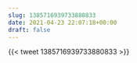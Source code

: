 ```yaml
---
slug: 1385716939733880833
date: 2021-04-23 22:07:18+00:00
draft: false
---
```


{{< tweet 1385716939733880833 >}}
